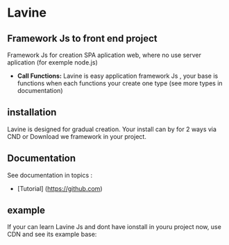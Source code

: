 # Lavine

## Framework Js to front end project

Framework Js for creation SPA aplication web, where no use server aplication (for exemple node.js)

* **Call Functions:** Lavine is easy application framework Js , your base  is functions when each functions your create one type (see more types in documentation)
  
## installation

Lavine is designed for gradual creation. Your install can by for 2 ways via CND or Download we framework in your project.

## Documentation

See documentation in topics :

* [Tutorial] (<https://github.com>)

## example

If your can learn Lavine Js and dont have ionstall in youru project now, use CDN and see its example base:
